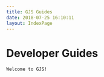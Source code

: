 ```yaml
---
title: GJS Guides
date: 2018-07-25 16:10:11
layout: IndexPage
---
```


# Developer Guides

    Welcome to GJS!

<ShowCaseBox title="GTK+" subtitle="Looking for help building an application?">
<ShowCase link="gtk/gtk-tutorial/" title="Getting Started with GTK+" subtitle="New to GTK+ or using it with GJS? This is for you!" />
<ShowCase link="gtk/application-packaging.html" title="GTK+ Application Packaging" subtitle="How do I package my GTK+ application with GJS?"  />
</ShowCaseBox>

<ShowCaseBox title="GJS" subtitle="What sets GJS apart from other JavaScript environments?">
<ShowCase link="gjs/style-guide.html" title="Style Guide" subtitle="The official style guide for GJS and GNOME projects written in GJS."  />
<ShowCase link="gjs/transition.html" title="Transition" subtitle="How does GJS compare to other JavaScript environments?"  />
<ShowCase link="gjs/legacy-class-syntax.html" title="Legacy Classes" subtitle="How do I use the deprecated Lang.Class objects?"  />
<ShowCase link="gjs/features-across-versions.html" title="Feature Compatibility" subtitle="Which features work in my version of GJS?"  />
</ShowCaseBox>



<ShowCaseBox title="Gio" subtitle="Looking for help with files or application settings?">
<ShowCase link="gio/file-operations.html" title="Files in GJS" subtitle="Basic File Operations in GJS"  />
</ShowCaseBox>